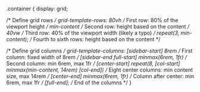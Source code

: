 .container {
  display: grid;

  /* Define grid rows */
  grid-template-rows: 
    80vh               /* First row: 80% of the viewport height */
    min-content        /* Second row: height based on the content */
    40vw               /* Third row: 40% of the viewport width (likely a typo) */
    repeat(3, min-content);  /* Fourth to sixth rows: height based on the content */

  /* Define grid columns */
  grid-template-columns:
    [sidebar-start] 8rem  /* First column: fixed width of 8rem */
    [sidebar-end full-start] minmax(6rem, 1fr)  /* Second column: min 6rem, max 1fr */
    [center-start] repeat(8, [col-start] minmax(min-content, 14rem) [col-end])  /* Eight center columns: min content size, max 14rem */
    [center-end] minmax(6rem, 1fr)  /* Column after center: min 6rem, max 1fr */
    [full-end];  /* End of the columns */
}